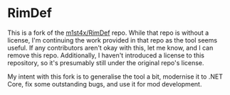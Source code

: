 # RimDef

This is a fork of the [m1st4x/RimDef](https://github.com/m1st4x/RimDef) repo. While that repo is without a license, I'm continuing the work provided in that repo as the tool seems useful. If any contributors aren't okay with this, let me know, and I can remove this repo. Additionally, I haven't introduced a license to this repository, so it's presumably still under the original repo's license. 

My intent with this fork is to generalise the tool a bit, modernise it to .NET Core, fix some outstanding bugs, and use it for mod development.
